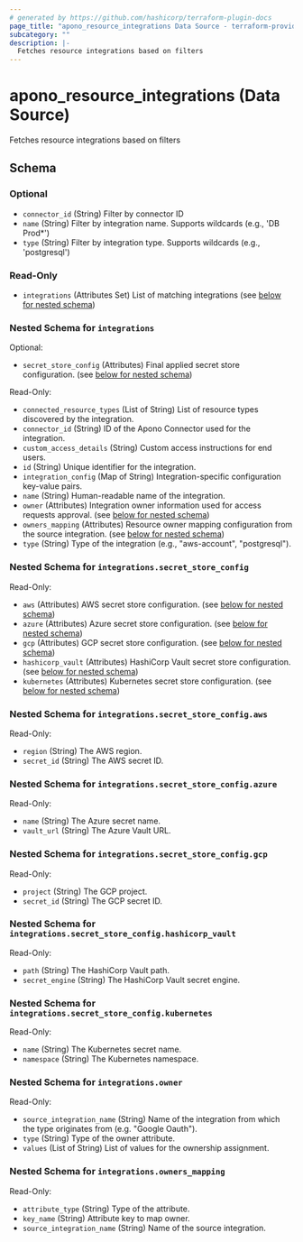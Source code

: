 ```yaml
---
# generated by https://github.com/hashicorp/terraform-plugin-docs
page_title: "apono_resource_integrations Data Source - terraform-provider-apono"
subcategory: ""
description: |-
  Fetches resource integrations based on filters
---
```


# apono_resource_integrations (Data Source)

Fetches resource integrations based on filters



<!-- schema generated by tfplugindocs -->
## Schema

### Optional

- `connector_id` (String) Filter by connector ID
- `name` (String) Filter by integration name. Supports wildcards (e.g., 'DB Prod*')
- `type` (String) Filter by integration type. Supports wildcards (e.g., 'postgresql')

### Read-Only

- `integrations` (Attributes Set) List of matching integrations (see [below for nested schema](#nestedatt--integrations))

<a id="nestedatt--integrations"></a>
### Nested Schema for `integrations`

Optional:

- `secret_store_config` (Attributes) Final applied secret store configuration. (see [below for nested schema](#nestedatt--integrations--secret_store_config))

Read-Only:

- `connected_resource_types` (List of String) List of resource types discovered by the integration.
- `connector_id` (String) ID of the Apono Connector used for the integration.
- `custom_access_details` (String) Custom access instructions for end users.
- `id` (String) Unique identifier for the integration.
- `integration_config` (Map of String) Integration-specific configuration key-value pairs.
- `name` (String) Human-readable name of the integration.
- `owner` (Attributes) Integration owner information used for access requests approval. (see [below for nested schema](#nestedatt--integrations--owner))
- `owners_mapping` (Attributes) Resource owner mapping configuration from the source integration. (see [below for nested schema](#nestedatt--integrations--owners_mapping))
- `type` (String) Type of the integration (e.g., "aws-account", "postgresql").

<a id="nestedatt--integrations--secret_store_config"></a>
### Nested Schema for `integrations.secret_store_config`

Read-Only:

- `aws` (Attributes) AWS secret store configuration. (see [below for nested schema](#nestedatt--integrations--secret_store_config--aws))
- `azure` (Attributes) Azure secret store configuration. (see [below for nested schema](#nestedatt--integrations--secret_store_config--azure))
- `gcp` (Attributes) GCP secret store configuration. (see [below for nested schema](#nestedatt--integrations--secret_store_config--gcp))
- `hashicorp_vault` (Attributes) HashiCorp Vault secret store configuration. (see [below for nested schema](#nestedatt--integrations--secret_store_config--hashicorp_vault))
- `kubernetes` (Attributes) Kubernetes secret store configuration. (see [below for nested schema](#nestedatt--integrations--secret_store_config--kubernetes))

<a id="nestedatt--integrations--secret_store_config--aws"></a>
### Nested Schema for `integrations.secret_store_config.aws`

Read-Only:

- `region` (String) The AWS region.
- `secret_id` (String) The AWS secret ID.


<a id="nestedatt--integrations--secret_store_config--azure"></a>
### Nested Schema for `integrations.secret_store_config.azure`

Read-Only:

- `name` (String) The Azure secret name.
- `vault_url` (String) The Azure Vault URL.


<a id="nestedatt--integrations--secret_store_config--gcp"></a>
### Nested Schema for `integrations.secret_store_config.gcp`

Read-Only:

- `project` (String) The GCP project.
- `secret_id` (String) The GCP secret ID.


<a id="nestedatt--integrations--secret_store_config--hashicorp_vault"></a>
### Nested Schema for `integrations.secret_store_config.hashicorp_vault`

Read-Only:

- `path` (String) The HashiCorp Vault path.
- `secret_engine` (String) The HashiCorp Vault secret engine.


<a id="nestedatt--integrations--secret_store_config--kubernetes"></a>
### Nested Schema for `integrations.secret_store_config.kubernetes`

Read-Only:

- `name` (String) The Kubernetes secret name.
- `namespace` (String) The Kubernetes namespace.



<a id="nestedatt--integrations--owner"></a>
### Nested Schema for `integrations.owner`

Read-Only:

- `source_integration_name` (String) Name of the integration from which the type originates from (e.g. "Google Oauth").
- `type` (String) Type of the owner attribute.
- `values` (List of String) List of values for the ownership assignment.


<a id="nestedatt--integrations--owners_mapping"></a>
### Nested Schema for `integrations.owners_mapping`

Read-Only:

- `attribute_type` (String) Type of the attribute.
- `key_name` (String) Attribute key to map owner.
- `source_integration_name` (String) Name of the source integration.
